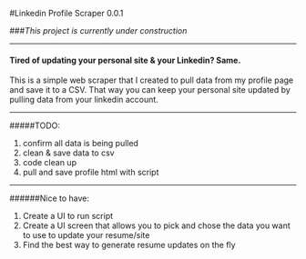 #Linkedin Profile Scraper 0.0.1

###*This project is currently under construction*

---

#### Tired of updating your personal site & your Linkedin? Same.
This is a simple web scraper that I created to pull data from my profile page and save it to a CSV. 
That way you can keep your personal site updated by pulling data from your linkedin account.
 

---
#####TODO: 
1. confirm all data is being pulled
2. clean & save data to csv
3. code clean up
4. pull and save profile html with script


---
######Nice to have:
1. Create a UI to run script
2. Create a UI screen that allows you to pick and chose the data you want to use to update your resume/site
3. Find the best way to generate resume updates on the fly   
